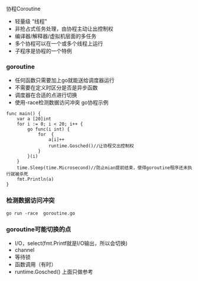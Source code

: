 协程Coroutine
- 轻量级 “线程”
- 非抢占式任务处理，由协程主动让出控制权
- 编译器/解释器/虚拟机层面的多任务
- 多个协程可以在一个或多个线程上运行
- 子程序是协程的一个特例
### goroutine
- 任何函数只需要加上go就能送给调度器运行
- 不需要在定义时区分是否是异步函数
- 调度器在合适的点进行切换
- 使用-race检测数据访问冲突
go协程示例
```
func main() {
	var a [20]int
	for i := 0; i < 20; i++ {
		go func(i int) {
			for  {
				a[i]++
				runtime.Gosched()//让协程交出控制权
			}
		}(i)
	}
	time.Sleep(time.Microsecond)//防止mian提前结束，使得goroutine程序还未执行就被杀死
	fmt.Println(a)
}
```
### 检测数据访问冲突
```
go run -race  goroutine.go
```
### goroutine可能切换的点
- I/O，select(fmt.Printf就是I/O输出，所以会切换)
- channel
- 等待锁
- 函数调用（有时）
- runtime.Gosched()
上面只做参考